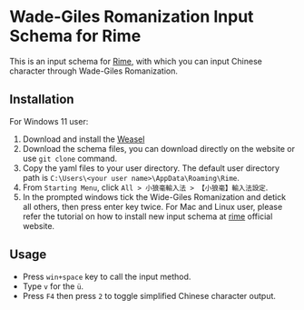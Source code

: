 # Wade-Giles Romanization Input Schema for Rime
This is an input schema for [Rime](https://rime.im/), with which you can input Chinese character through Wade-Giles Romanization.
## Installation
For Windows 11 user:
1. Download and install the [Weasel](https://rime.im/download/)
1. Download the schema files, you can download directly on the website or use `git clone` command.
1. Copy the yaml files to your user directory. The default user directory path is `C:\Users\<your user name>\AppData\Roaming\Rime`.
1. From `Starting Menu`, click `All > 小狼毫輸入法 > 【小狼毫】輸入法設定`.
1. In the prompted windows tick the Wide-Giles Romanization and detick all others, then press enter key twice.
For Mac and Linux user, please refer the tutorial on how to install new input schema at [rime](https://rime.im/) official website.
## Usage
- Press `win+space` key to call the input method.
- Type `v` for the `ü`.
- Press `F4` then press `2` to toggle simplified Chinese character output.
